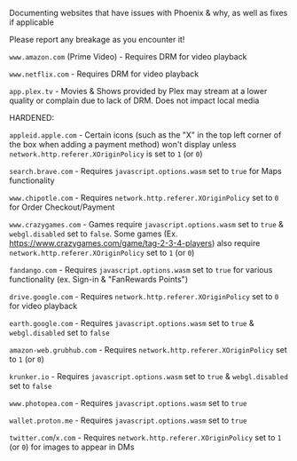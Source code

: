 Documenting websites that have issues with Phoenix & why, as well as fixes if applicable

Please report any breakage as you encounter it!

`www.amazon.com` (Prime Video) - Requires DRM for video playback

`www.netflix.com` - Requires DRM for video playback

`app.plex.tv` - Movies & Shows provided by Plex may stream at a lower quality or complain due to lack of DRM. Does not impact local media

HARDENED:

`appleid.apple.com` - Certain icons (such as the "X" in the top left corner of the box when adding a payment method) won't display unless `network.http.referer.XOriginPolicy` is set to `1` (or `0`)

`search.brave.com` - Requires `javascript.options.wasm` set to `true` for Maps functionality

`www.chipotle.com` - Requires `network.http.referer.XOriginPolicy` set to `0` for Order Checkout/Payment

`www.crazygames.com` - Games require `javascript.options.wasm` set to `true` & `webgl.disabled` set to `false`. Some games (Ex. https://www.crazygames.com/game/tag-2-3-4-players) also require `network.http.referer.XOriginPolicy` set to `1` (or `0`)

`fandango.com` - Requires `javascript.options.wasm` set to `true` for various functionality (ex. Sign-in & "FanRewards Points")

`drive.google.com` - Requires `network.http.referer.XOriginPolicy` set to `0` for video playback

`earth.google.com` - Requires `javascript.options.wasm` set to `true` & `webgl.disabled` set to `false`

`amazon-web.grubhub.com` - Requires `network.http.referer.XOriginPolicy` set to `1` (or `0`)

`krunker.io` - Requires `javascript.options.wasm` set to `true` & `webgl.disabled` set to `false`

`www.photopea.com` - Requires `javascript.options.wasm` set to `true`

`wallet.proton.me` - Requires `javascript.options.wasm` set to `true`

`twitter.com`/`x.com` - Requires `network.http.referer.XOriginPolicy` set to `1` (or `0`) for images to appear in DMs